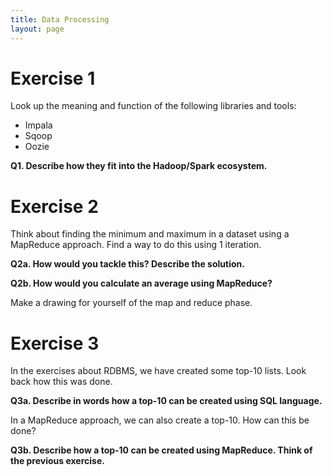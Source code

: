 ```yaml
---
title: Data Processing
layout: page
---
```


# Exercise 1

Look up the meaning and function of the following libraries and tools:

* Impala
* Sqoop
* Oozie

**Q1. Describe how they fit into the Hadoop/Spark ecosystem.**


# Exercise 2

Think about finding the minimum and maximum in a dataset using a MapReduce approach. Find a way to do this using 1 iteration.

**Q2a. How would you tackle this? Describe the solution.**

**Q2b. How would you calculate an average using MapReduce?**

Make a drawing for yourself of the map and reduce phase.


# Exercise 3

In the exercises about RDBMS, we have created some top-10 lists. Look back how this was done.

**Q3a. Describe in words how a top-10 can be created using SQL language.**

In a MapReduce approach, we can also create a top-10. How can this be done?

**Q3b. Describe how a top-10 can be created using MapReduce. Think of the previous exercise.**
